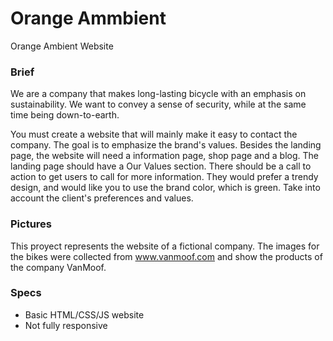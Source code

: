 # Orange Ammbient
Orange Ambient Website

### Brief
We are a company that makes long-lasting bicycle with an emphasis on sustainability.
We want to convey a sense of security, while at the
same time being down-to-earth.

You must create a website that will mainly make it easy to contact the company.
The goal is to emphasize the brand's values. Besides the landing page, the 
website will need a information page, shop page and a blog. The landing page 
should have a Our Values section. There should be a call to action to get users
to call for more information. They would prefer a trendy design, and would like 
you to use the brand color, which is green. Take into account the client's
preferences and values.

### Pictures
This proyect represents the website of a fictional company.
The images for the bikes were collected from www.vanmoof.com
and show the products of the company VanMoof.

### Specs
- Basic HTML/CSS/JS website
- Not fully responsive
